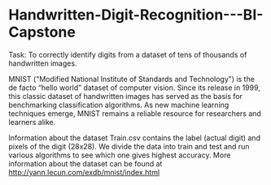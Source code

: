 # Handwritten-Digit-Recognition---BI-Capstone

Task: To correctly identify digits from a dataset of tens of thousands of handwritten images.

MNIST ("Modified National Institute of Standards and Technology") is the de facto “hello world” dataset of computer vision. Since its release in 1999, this classic dataset of handwritten images has served as the basis for benchmarking classification algorithms. As new machine learning techniques emerge, MNIST remains a reliable resource for researchers and learners alike.

Information about the dataset
Train.csv contains the label (actual digit) and pixels of the digit (28x28). We divide the data into train and test and run various algorithms to see which one gives highest accuracy.
More information about the dataset can be found at http://yann.lecun.com/exdb/mnist/index.html
